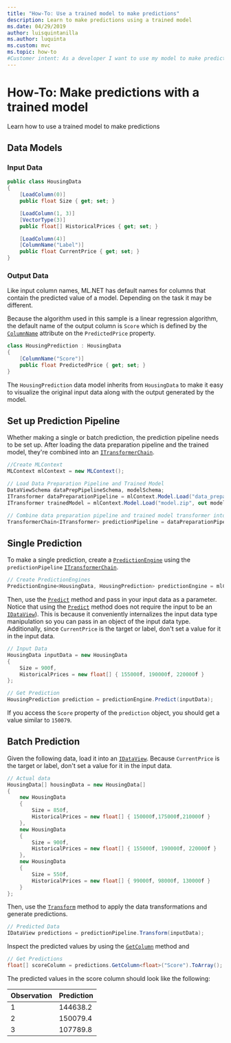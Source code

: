 ```yaml
---
title: "How-To: Use a trained model to make predictions"
description: Learn to make predictions using a trained model
ms.date: 04/29/2019
author: luisquintanilla
ms.author: luquinta
ms.custom: mvc
ms.topic: how-to
#Customer intent: As a developer I want to use my model to make predictions
---
```


# How-To: Make predictions with a trained model

Learn how to use a trained model to make predictions

## Data Models

### Input Data

```csharp
public class HousingData
{
    [LoadColumn(0)]
    public float Size { get; set; }

    [LoadColumn(1, 3)]
    [VectorType(3)]
    public float[] HistoricalPrices { get; set; }

    [LoadColumn(4)]
    [ColumnName("Label")]
    public float CurrentPrice { get; set; }
}
```

### Output Data

Like input column names, ML.NET has default names for columns that contain the predicted value of a model. Depending on the task it may be different. 

Because the algorithm used in this sample is a linear regression algorithm, the default name of the output column is `Score` which is defined by the [`ColumnName`](xref:Microsoft.ML.Data.ColumnNameAttribute) attribute on the `PredictedPrice` property.

```csharp
class HousingPrediction : HousingData
{
    [ColumnName("Score")]
    public float PredictedPrice { get; set; }
}
```

The `HousingPrediction` data model inherits from `HousingData` to make it easy to visualize the original input data along with the output generated by the model.  

## Set up Prediction Pipeline

Whether making a single or batch prediction, the prediction pipeline needs to be set up. After loading the data preparation pipeline and the trained model, they're  combined into an [`ITransformerChain`](xref:Microsoft.ML.Data.TransformerChain%601).

```csharp
//Create MLContext 
MLContext mlContext = new MLContext();

// Load Data Preparation Pipeline and Trained Model
DataViewSchema dataPrepPipelineSchema, modelSchema;
ITransformer dataPreparationPipeline = mlContext.Model.Load("data_preparation_pipeline.zip", out modelSchema);
ITransformer trainedModel = mlContext.Model.Load("model.zip", out modelSchema);

// Combine data preparation pipeline and trained model transformer into TransformerChain
TransformerChain<ITransformer> predictionPipeline = dataPreparationPipeline.Append(trainedModel);
```

## Single Prediction

To make a single prediction, create a [`PredictionEngine`](xref:Microsoft.ML.PredictionEngine%602) using the `predictionPipeline` [`ITransformerChain`](xref:Microsoft.ML.Data.TransformerChain%601).

```csharp
// Create PredictionEngines
PredictionEngine<HousingData, HousingPrediction> predictionEngine = mlContext.Model.CreatePredictionEngine<HousingData, HousingPrediction>(predictionPipeline);
```

Then, use the [`Predict`](xref:Microsoft.ML.PredictionEngineBase%602.Predict*) method and pass in your input data as a parameter. Notice that using the [`Predict`](xref:Microsoft.ML.PredictionEngineBase%602.Predict*) method does not require the input to be an [`IDataView`](xref:Microsoft.ML.IDataView)). This is because it conveniently internalizes the input data type manipulation so you can pass in an object of the input data type. Additionally, since `CurrentPrice` is the target or label, don't set a value for it in the input data.

```csharp
// Input Data
HousingData inputData = new HousingData
{
    Size = 900f,
    HistoricalPrices = new float[] { 155000f, 190000f, 220000f }
};

// Get Prediction
HousingPrediction prediction = predictionEngine.Predict(inputData);
```

If you access the `Score` property of the `prediction` object, you should get a value similar to `150079`.

## Batch Prediction

Given the following data, load it into an [`IDataView`](xref:Microsoft.ML.IDataView). Because `CurrentPrice` is the target or label, don't set a value for it in the input data.

```csharp
// Actual data
HousingData[] housingData = new HousingData[]
{
    new HousingData
    {
        Size = 850f,
        HistoricalPrices = new float[] { 150000f,175000f,210000f }
    },
    new HousingData
    {
        Size = 900f,
        HistoricalPrices = new float[] { 155000f, 190000f, 220000f }
    },
    new HousingData
    {
        Size = 550f,
        HistoricalPrices = new float[] { 99000f, 98000f, 130000f }
    }
};
```

Then, use the [`Transform`](xref:Microsoft.ML.Data.TransformerChain%601.Transform*) method to apply the data transformations and generate predictions.

```csharp
// Predicted Data
IDataView predictions = predictionPipeline.Transform(inputData);
```

Inspect the predicted values by using the [`GetColumn`](xref:Microsoft.ML.Data.ColumnCursorExtensions.GetColumn*) method and 

```csharp
// Get Predictions
float[] scoreColumn = predictions.GetColumn<float>("Score").ToArray();
```

The predicted values in the score column should look like the following:

| Observation | Prediction |
|---|---|
| 1 | 144638.2 |
| 2 | 150079.4 |
| 3 | 107789.8 |
